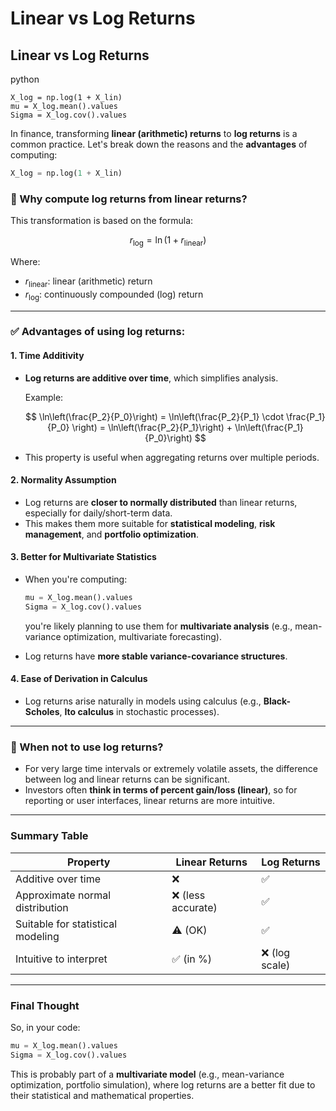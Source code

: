 # Linear vs Log Returns
## Linear vs Log Returns

python
```
X_log = np.log(1 + X_lin)
mu = X_log.mean().values
Sigma = X_log.cov().values
```

In finance, transforming **linear (arithmetic) returns** to **log returns** is a common practice. Let's break down the reasons and the **advantages** of computing:

```python
X_log = np.log(1 + X_lin)
```

### 🔁 Why compute log returns from linear returns?

This transformation is based on the formula:

$$
r_{\text{log}} = \ln(1 + r_{\text{linear}})
$$

Where:

* $r_{\text{linear}}$: linear (arithmetic) return
* $r_{\text{log}}$: continuously compounded (log) return

---

### ✅ Advantages of using **log returns**:

#### 1. **Time Additivity**

* **Log returns are additive over time**, which simplifies analysis.

  Example:

  $$
  \ln\left(\frac{P_2}{P_0}\right) = \ln\left(\frac{P_2}{P_1} \cdot \frac{P_1}{P_0} \right) = \ln\left(\frac{P_2}{P_1}\right) + \ln\left(\frac{P_1}{P_0}\right)
  $$

* This property is useful when aggregating returns over multiple periods.

#### 2. **Normality Assumption**

* Log returns are **closer to normally distributed** than linear returns, especially for daily/short-term data.
* This makes them more suitable for **statistical modeling**, **risk management**, and **portfolio optimization**.

#### 3. **Better for Multivariate Statistics**

* When you're computing:

  ```python
  mu = X_log.mean().values
  Sigma = X_log.cov().values
  ```

  you're likely planning to use them for **multivariate analysis** (e.g., mean-variance optimization, multivariate forecasting).
* Log returns have **more stable variance-covariance structures**.

#### 4. **Ease of Derivation in Calculus**

* Log returns arise naturally in models using calculus (e.g., **Black-Scholes**, **Ito calculus** in stochastic processes).

---

### 🚫 When not to use log returns?

* For very large time intervals or extremely volatile assets, the difference between log and linear returns can be significant.
* Investors often **think in terms of percent gain/loss (linear)**, so for reporting or user interfaces, linear returns are more intuitive.

---

### Summary Table

| Property                          | Linear Returns    | Log Returns   |
| --------------------------------- | ----------------- | ------------- |
| Additive over time                | ❌                 | ✅             |
| Approximate normal distribution   | ❌ (less accurate) | ✅             |
| Suitable for statistical modeling | ⚠️ (OK)           | ✅             |
| Intuitive to interpret            | ✅ (in %)          | ❌ (log scale) |

---

### Final Thought

So, in your code:

```python
mu = X_log.mean().values
Sigma = X_log.cov().values
```

This is probably part of a **multivariate model** (e.g., mean-variance optimization, portfolio simulation), where log returns are a better fit due to their statistical and mathematical properties.
